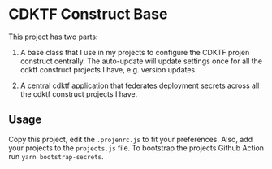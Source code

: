 # CDKTF Construct Base

This project has two parts:

1. A base class that I use in my projects to configure the CDKTF projen construct centrally. The auto-update will update settings once for all the cdktf construct projects I have, e.g. version updates.

2. A central cdktf application that federates deployment secrets across all the cdktf construct projects I have.


## Usage

Copy this project, edit the `.projenrc.js` to fit your preferences. Also, add your projects to the `projects.js` file. To bootstrap the projects Github Action run `yarn bootstrap-secrets`.
